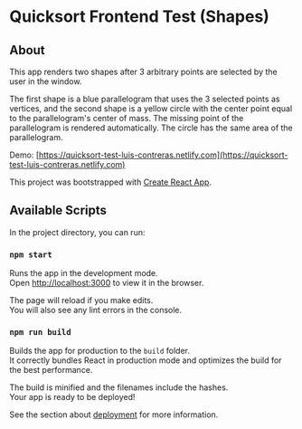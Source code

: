 # Quicksort Frontend Test (Shapes)

## About

This app renders two shapes after 3 arbitrary points are selected by the user in the window.

The first shape is a blue parallelogram that uses the 3 selected points as vertices,
and the second shape is a yellow circle with the center point equal to the parallelogram's center
of mass. The missing point of the parallelogram is rendered automatically. The circle has the
same area of the parallelogram.

Demo: [https://quicksort-test-luis-contreras.netlify.com](https://quicksort-test-luis-contreras.netlify.com)

This project was bootstrapped with [Create React App](https://github.com/facebook/create-react-app).

## Available Scripts

In the project directory, you can run:

### `npm start`

Runs the app in the development mode.<br>
Open [http://localhost:3000](http://localhost:3000) to view it in the browser.

The page will reload if you make edits.<br>
You will also see any lint errors in the console.

### `npm run build`

Builds the app for production to the `build` folder.<br>
It correctly bundles React in production mode and optimizes the build for the best performance.

The build is minified and the filenames include the hashes.<br>
Your app is ready to be deployed!

See the section about [deployment](https://facebook.github.io/create-react-app/docs/deployment) for more information.
